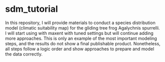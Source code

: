 # sdm_tutorial

In this repository, I will provide materials to conduct a species distribution model (climatic suitability map) for the gliding tree frog Agalychnis spurrelli. I will start using with maxent with tuned settings but will continue adding more approaches. This is only an example of the most important modeling steps, and the results do not show a final publishable product. Nonetheless, all steps follow a logic order and show approaches to prepare and model the data correctly. 
